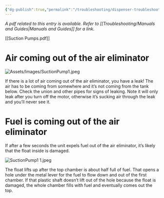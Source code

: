 ```yaml
---
{"dg-publish":true,"permalink":"/troubleshooting/dispenser-troubleshooting/suction-pumps/suction-pump-troubleshooting/"}
---
```


*A pdf related to this entry is available.  Refer to [[Troubleshooting/Manuals and Guides\|Manuals and Guides]] for a link.*

[[Suction Pumps.pdf]]

# Air coming out of the air eliminator

![Assets/Images/SuctionPump1.jpeg](/img/user/Assets/Images/SuctionPump1.jpeg)

If there is a lot of air coming out of the air eliminator, you have a leak!  The air has to be coming from somewhere and it’s not coming from the tank below.  Check the union and other pipes for signs of leaking.  Note it will only leak after you turn off the motor, otherwise it’s sucking air through the leak and you’ll never see it.  

# Fuel is coming out of the air eliminator

If after a few seconds the unit expels fuel out of the air eliminator, it’s likely that the float inside is damaged.  

![SuctionPump1 1.jpeg](/img/user/Assets/Images/SuctionPump1%201.jpeg)

The float lifts up after the top chamber is about half full of fuel.  That opens a hole under the metal lever for the fuel to flow down and out of the first chamber.  If that plastic shaft doesn’t lift out of the hole because the float is damaged, the whole chamber fills with fuel and eventually comes out the top.  


